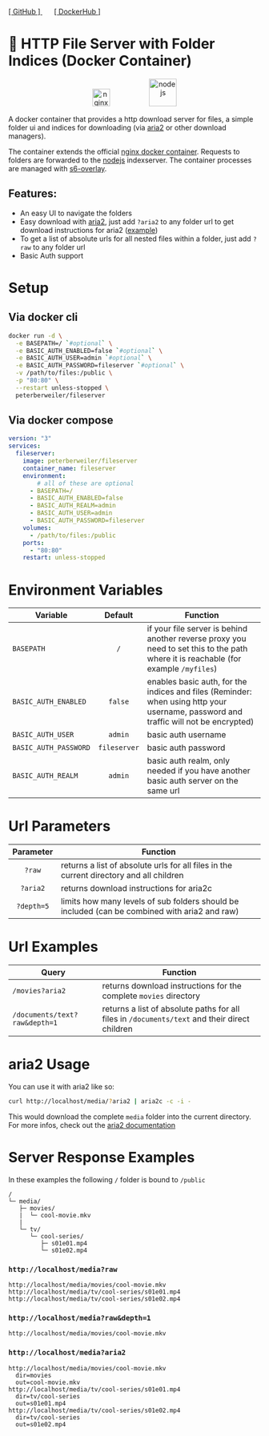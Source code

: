 [ [ GitHub ] ](https://github.com/peterberweiler/fileserver)
&nbsp;&nbsp;&nbsp;&nbsp;&nbsp;
[ [ DockerHub ]](https://hub.docker.com/r/peterberweiler/fileserver)

# 📁 HTTP File Server with Folder Indices (Docker Container)

<p align="center"> 
  <a href="https://nginx.org"><img alt="nginx" src="https://nginx.org/nginx.png" height="35"></a>
  &nbsp;&nbsp;&nbsp;&nbsp;&nbsp;&nbsp;&nbsp;&nbsp;&nbsp;&nbsp;&nbsp;&nbsp;&nbsp;&nbsp;&nbsp;&nbsp;&nbsp;&nbsp;
  <a href="https://nodejs.org"><img alt="nodejs" src="https://nodejs.org/static/images/logo.svg" height="55"></a>
</p>


A docker container that provides a http download server for files, a simple
folder ui and indices for downloading (via [aria2](http://aria2.github.io) or
other download managers).

The container extends the official
[nginx docker container](https://hub.docker.com/_/nginx). Requests to folders
are forwarded to the [nodejs](https://nodejs.org) indexserver. The container
processes are managed with
[s6-overlay](https://github.com/just-containers/s6-overlay).


## Features:

- An easy UI to navigate the folders
- Easy download with [aria2](http://aria2.github.io), just add `?aria2` to any
  folder url to get download instructions for aria2 ([example](#aria2-usage))
- To get a list of absolute urls for all nested files within a folder, just add
  `?raw` to any folder url
- Basic Auth support

# Setup

## Via docker cli

```bash
docker run -d \
  -e BASEPATH=/ `#optional` \
  -e BASIC_AUTH_ENABLED=false `#optional` \
  -e BASIC_AUTH_USER=admin `#optional` \
  -e BASIC_AUTH_PASSWORD=fileserver `#optional` \
  -v /path/to/files:/public \
  -p "80:80" \
  --restart unless-stopped \
  peterberweiler/fileserver
```

## Via docker compose

```yaml
version: "3"
services:
  fileserver:
    image: peterberweiler/fileserver
    container_name: fileserver
    environment:
        # all of these are optional
      - BASEPATH=/
      - BASIC_AUTH_ENABLED=false 
      - BASIC_AUTH_REALM=admin 
      - BASIC_AUTH_USER=admin 
      - BASIC_AUTH_PASSWORD=fileserver 
    volumes:
      - /path/to/files:/public
    ports:
      - "80:80"
    restart: unless-stopped
```

# Environment Variables

| Variable              |   Default    | Function                                                                                                                            |
| --------------------- | :----------: | ----------------------------------------------------------------------------------------------------------------------------------- |
| `BASEPATH`            |     `/`      | if your file server is behind another reverse proxy you need to set this to the path where it is reachable (for example `/myfiles`) |
| `BASIC_AUTH_ENABLED`  |   `false`    | enables basic auth, for the indices and files (Reminder: when using http your username, password and traffic will not be encrypted) |
| `BASIC_AUTH_USER`     |   `admin`    | basic auth username                                                                                                                 |
| `BASIC_AUTH_PASSWORD` | `fileserver` | basic auth password                                                                                                                 |
| `BASIC_AUTH_REALM`    |   `admin`    | basic auth realm, only needed if you have another basic auth server on the same url                                                 |

# Url Parameters

| Parameter  | Function                                                                                      |
| :--------: | --------------------------------------------------------------------------------------------- |
|   `?raw`   | returns a list of absolute urls for all files in the current directory and all children       |
|  `?aria2`  | returns download instructions for aria2c                                                      |
| `?depth=5` | limits how many levels of sub folders should be included (can be combined with aria2 and raw) |

# Url Examples

| Query                         | Function                                                                                      |
| ----------------------------- | --------------------------------------------------------------------------------------------- |
| `/movies?aria2`               | returns download instructions for the complete `movies` directory                             |
| `/documents/text?raw&depth=1` | returns a list of absolute paths for all files in `/documents/text` and their direct children |

# aria2 Usage

You can use it with aria2 like so:

```sh
curl http://localhost/media/?aria2 | aria2c -c -i -
```

This would download the complete `media` folder into the current directory. For
more infos, check out the
[aria2 documentation](https://aria2.github.io/manual/en/html/aria2c.html#)

# Server Response Examples

In these examples the following `/` folder is bound to `/public`

```
/ 
└─ media/
   ├─ movies/
   |  └─ cool-movie.mkv
   |
   └─ tv/
      └─ cool-series/
         ├─ s01e01.mp4
         └─ s01e02.mp4
```

### `http://localhost/media?raw`

```
http://localhost/media/movies/cool-movie.mkv
http://localhost/media/tv/cool-series/s01e01.mp4
http://localhost/media/tv/cool-series/s01e02.mp4
```

### `http://localhost/media?raw&depth=1`

```
http://localhost/media/movies/cool-movie.mkv
```

### `http://localhost/media?aria2`

```
http://localhost/media/movies/cool-movie.mkv
  dir=movies
  out=cool-movie.mkv
http://localhost/media/tv/cool-series/s01e01.mp4
  dir=tv/cool-series
  out=s01e01.mp4
http://localhost/media/tv/cool-series/s01e02.mp4
  dir=tv/cool-series
  out=s01e02.mp4
```
